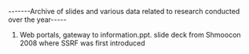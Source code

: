 -------Archive of slides and various data related to research conducted over the year-----

1) Web portals, gateway to information.ppt. slide deck from Shmoocon 2008 where SSRF was first introduced 
